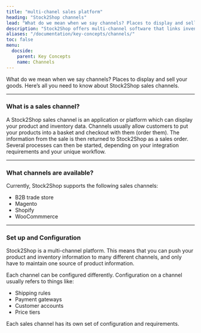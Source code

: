 ```yaml
---
title: "multi-chanel sales platform"
heading: "Stock2Shop channels"
lead: "What do we mean when we say channels? Places to display and sell your goods. Here’s all you need to know about Stock2Shop sales channels."
description: "Stock2Shop offers multi-channel software that links inventory data from your ERP or accounting system (SYSPRO, SAP, Sage or iSync) to various sales channels (Magento, Shopify, WooCommerce or your B2B platform). Data sent and sales orders received, simply and easily."
aliases: "/documentation/key-concepts/channels/"
toc: false
menu:
  docside:
    parent: Key Concepts
    name: Channels
---
```


What do we mean when we say channels? Places to display and sell your goods. Here’s all you need to know about Stock2Shop sales channels.

* * *

### What is a sales channel?

A Stock2Shop sales channel is an application or platform which can display your product and inventory data. Channels usually allow customers to put your products into a basket and checkout with them (order them). The information from the sale is then returned to Stock2Shop as a sales order. Several processes can then be started, depending on your integration requirements and your unique workflow.

* * *

### What channels are available?

Currently, Stock2Shop supports the following sales channels:

*   B2B trade store
*   Magento
*   Shopify
*   WooCommmerce

* * *

### Set up and Configuration

Stock2Shop is a multi-channel platform. This means that you can push your product and inventory information to many different channels, and only have to maintain one source of product information.  
  
Each channel can be configured differently. Configuration on a channel usually refers to things like:

*   Shipping rules
*   Payment gateways
*   Customer accounts
*   Price tiers

Each sales channel has its own set of configuration and requirements.